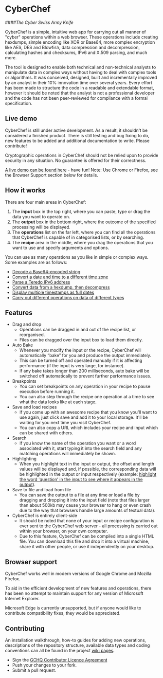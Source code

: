 # CyberChef

####*The Cyber Swiss Army Knife*

CyberChef is a simple, intuitive web app for carrying out all manner of "cyber" operations within a web browser. These operations include creating hexdumps, simple encoding like XOR or Base64, more complex encryption like AES, DES and Blowfish, data compression and decompression, calculating hashes and checksums, IPv6 and X.509 parsing, and much more.

The tool is designed to enable both technical and non-technical analysts to manipulate data in complex ways without having to deal with complex tools or algorithms. It was conceived, designed, built and incrementally improved by an analyst in their 10% innovation time over several years. Every effort has been made to structure the code in a readable and extendable format, however it should be noted that the analyst is not a professional developer and the code has not been peer-reviewed for compliance with a formal specification.

## Live demo

CyberChef is still under active development. As a result, it shouldn't be considered a finished product. There is still testing and bug fixing to do, new features to be added and additional documentation to write. Please contribute!

Cryptographic operations in CyberChef should not be relied upon to provide security in any situation. No guarantee is offered for their correctness.

[A live demo can be found here][1] - have fun!
Note: Use Chrome or Firefox, see the Browser Support section below for details.


## How it works

There are four main areas in CyberChef:

 1. The **input** box in the top right, where you can paste, type or drag the data you want to operate on.
 2. The **output** box in the bottom right, where the outcome of the specified processing will be displayed.
 3. The **operations** list on the far left, where you can find all the operations that CyberChef is capable of in categorised lists, or by searching.
 4. The **recipe** area in the middle, where you drag the operations that you want to use and specify arguments and options.

You can use as many operations as you like in simple or complex ways. Some examples are as follows:

 - [Decode a Base64-encoded string][2]
 - [Convert a date and time to a different time zone][3]
 - [Parse a Teredo IPv6 address][4]
 - [Convert data from a hexdump, then decompress][5]
 - [Display multiple timestamps as full dates][6]
 - [Carry out different operations on data of different types][7]


## Features

 - Drag and drop
     - Operations can be dragged in and out of the recipe list, or reorganised.
     - Files can be dragged over the input box to load them directly.
 - Auto Bake
     - Whenever you modify the input or the recipe, CyberChef will automatically “bake” for you and produce the output immediately.
     - This can be turned off and operated manually if it is affecting performance (if the input is very large, for instance).
     - If any bake takes longer than 200 milliseconds, auto bake will be switched off automatically to prevent further performance issues.
 - Breakpoints
     - You can set breakpoints on any operation in your recipe to pause execution before running it.
     - You can also step through the recipe one operation at a time to see what the data looks like at each stage.
 - Save and load recipes
     - If you come up with an awesome recipe that you know you’ll want to use again, just click save and add it to your local storage. It'll be waiting for you next time you visit CyberChef.
     - You can also copy a URL which includes your recipe and input which can be shared with others.
 - Search
     - If you know the name of the operation you want or a word associated with it, start typing it into the search field and any matching operations will immediately be shown.
 - Highlighting
     - When you highlight text in the input or output, the offset and length values will be displayed and, if possible, the corresponding data will be highlighted in the output or input respectively (example: [highlight the word 'question' in the input to see where it appears in the output][8]).
 - Save to file and load from file
     - You can save the output to a file at any time or load a file by dragging and dropping it into the input field (note that files larger than about 500kb may cause your browser to hang or even crash due to the way that browsers handle large amounts of textual data).
 - CyberChef is entirely client-side
     - It should be noted that none of your input or recipe configuration is ever sent to the CyberChef web server - all processing is carried out within your browser, on your own computer.
     - Due to this feature, CyberChef can be compiled into a single HTML file. You can download this file and drop it into a virtual machine, share it with other people, or use it independently on your desktop.


## Browser support

CyberChef works well in modern versions of Google Chrome and Mozilla Firefox.

To aid in the efficient development of new features and operations, there has been no attempt to maintain support for any version of Microsoft Internet Explorer.

Microsoft Edge is currently unsupported, but if anyone would like to contribute compatibility fixes, they would be appreciated.


## Contributing

An installation walkthrough, how-to guides for adding new operations, descriptions of the repository structure, available data types and coding conventions can all be found in the project [wiki pages](https://github.com/jaswinder97/CyberChef/wiki).

 - Sign the [GCHQ Contributor Licence Agreement](https://github.com/gchq/Gaffer/wiki/GCHQ-OSS-Contributor-License-Agreement-V1.0)
 - Push your changes to your fork.
 - Submit a pull request.


  [1]: https://gchq.github.io/CyberChef
  [2]: https://gchq.github.io/CyberChef/?recipe=%5B%7B%22op%22%3A%22From%20Base64%22%2C%22args%22%3A%5B%22A-Za-z0-9%2B%2F%3D%22%2Ctrue%5D%7D%5D&input=VTI4Z2JHOXVaeUJoYm1RZ2RHaGhibXR6SUdadmNpQmhiR3dnZEdobElHWnBjMmd1
  [3]: https://gchq.github.io/CyberChef/?recipe=%5B%7B%22op%22%3A%22Translate%20DateTime%20Format%22%2C%22args%22%3A%5B%22Standard%20date%20and%20time%22%2C%22DD%2FMM%2FYYYY%20HH%3Amm%3Ass%22%2C%22UTC%22%2C%22dddd%20Do%20MMMM%20YYYY%20HH%3Amm%3Ass%20Z%20z%22%2C%22Australia%2FQueensland%22%5D%7D%5D&input=MTUvMDYvMjAxNSAyMDo0NTowMA
  [4]: https://gchq.github.io/CyberChef/?recipe=%5B%7B%22op%22%3A%22Parse%20IPv6%20address%22%2C%22args%22%3A%5B%5D%7D%5D&input=MjAwMTowMDAwOjQxMzY6ZTM3ODo4MDAwOjYzYmY6M2ZmZjpmZGQy
  [5]: https://gchq.github.io/CyberChef/?recipe=%5B%7B%22op%22%3A%22From%20Hexdump%22%2C%22args%22%3A%5B%5D%7D%2C%7B%22op%22%3A%22Gunzip%22%2C%22args%22%3A%5B%5D%7D%5D&input=MDAwMDAwMDAgIDFmIDhiIDA4IDAwIDEyIGJjIGYzIDU3IDAwIGZmIDBkIGM3IGMxIDA5IDAwIDIwICB8Li4uLi6881cu%2Fy7HwS4uIHwKMDAwMDAwMTAgIDA4IDA1IGQwIDU1IGZlIDA0IDJkIGQzIDA0IDFmIGNhIDhjIDQ0IDIxIDViIGZmICB8Li7QVf4uLdMuLsouRCFb%2F3wKMDAwMDAwMjAgIDYwIGM3IGQ3IDAzIDE2IGJlIDQwIDFmIDc4IDRhIDNmIDA5IDg5IDBiIDlhIDdkICB8YMfXLi6%2BQC54Sj8uLi4ufXwKMDAwMDAwMzAgIDRlIGM4IDRlIDZkIDA1IDFlIDAxIDhiIDRjIDI0IDAwIDAwIDAwICAgICAgICAgICB8TshObS4uLi5MJC4uLnw
  [6]: https://gchq.github.io/CyberChef/?recipe=%5B%7B%22op%22%3A%22Fork%22%2C%22args%22%3A%5B%22%5C%5Cn%22%2C%22%5C%5Cn%22%5D%7D%2C%7B%22op%22%3A%22From%20UNIX%20Timestamp%22%2C%22args%22%3A%5B%22Seconds%20(s)%22%5D%7D%5D&input=OTc4MzQ2ODAwCjEwMTI2NTEyMDAKMTA0NjY5NjQwMAoxMDgxMDg3MjAwCjExMTUzMDUyMDAKMTE0OTYwOTYwMA
  [7]: https://gchq.github.io/CyberChef/?recipe=%5B%7B%22op%22%3A%22Fork%22%2C%22args%22%3A%5B%22%5C%5Cn%22%2C%22%5C%5Cn%22%5D%7D%2C%7B%22op%22%3A%22Conditional%20Jump%22%2C%22args%22%3A%5B%221%22%2C%222%22%2C%2210%22%5D%7D%2C%7B%22op%22%3A%22To%20Hex%22%2C%22args%22%3A%5B%22Space%22%5D%7D%2C%7B%22op%22%3A%22Return%22%2C%22args%22%3A%5B%5D%7D%2C%7B%22op%22%3A%22To%20Base64%22%2C%22args%22%3A%5B%22A-Za-z0-9%2B%2F%3D%22%5D%7D%5D&input=U29tZSBkYXRhIHdpdGggYSAxIGluIGl0ClNvbWUgZGF0YSB3aXRoIGEgMiBpbiBpdA
  [8]: https://gchq.github.io/CyberChef/?recipe=%5B%7B%22op%22%3A%22XOR%22%2C%22args%22%3A%5B%7B%22option%22%3A%22Hex%22%2C%22string%22%3A%223a%22%7D%2Cfalse%2Cfalse%5D%7D%2C%7B%22op%22%3A%22To%20Hexdump%22%2C%22args%22%3A%5B%2216%22%2Cfalse%2Cfalse%5D%7D%5D&input=VGhlIGFuc3dlciB0byB0aGUgdWx0aW1hdGUgcXVlc3Rpb24gb2YgbGlmZSwgdGhlIFVuaXZlcnNlLCBhbmQgZXZlcnl0aGluZyBpcyA0Mi4
